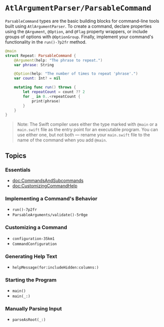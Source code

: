 # ``AtlArgumentParser/ParsableCommand``

`ParsableCommand` types are the basic building blocks for command-line tools built using `AtlArgumentParser`. To create a command, declare properties using the `@Argument`, `@Option`, and `@Flag` property wrappers, or include groups of options with `@OptionGroup`. Finally, implement your command's functionality in the ``run()-7p2fr`` method.

```swift
@main
struct Repeat: ParsableCommand {
    @Argument(help: "The phrase to repeat.")
    var phrase: String

    @Option(help: "The number of times to repeat 'phrase'.")
    var count: Int? = nil

    mutating func run() throws {
        let repeatCount = count ?? 2
        for _ in 0..<repeatCount {
            print(phrase)
        }
    }
}
```

> Note: The Swift compiler uses either the type marked with `@main` or a `main.swift` file as the entry point for an executable program. You can use either one, but not both — rename your `main.swift` file to the name of the command when you add `@main`.

## Topics

### Essentials

- <doc:CommandsAndSubcommands>
- <doc:CustomizingCommandHelp>

### Implementing a Command's Behavior

- ``run()-7p2fr``
- ``ParsableArguments/validate()-5r0ge``

### Customizing a Command

- ``configuration-35km1``
- ``CommandConfiguration``

### Generating Help Text

- ``helpMessage(for:includeHidden:columns:)``

### Starting the Program

- ``main()``
- ``main(_:)``

### Manually Parsing Input

- ``parseAsRoot(_:)``

